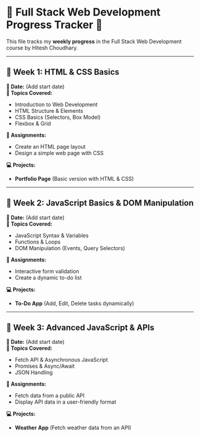 # 📅 Full Stack Web Development Progress Tracker 🚀  

This file tracks my **weekly progress** in the Full Stack Web Development course by Hitesh Choudhary.  

---

## **📌 Week 1: HTML & CSS Basics**  
**📅 Date:** (Add start date)  
**📖 Topics Covered:**  
- Introduction to Web Development  
- HTML Structure & Elements  
- CSS Basics (Selectors, Box Model)  
- Flexbox & Grid  

**📝 Assignments:**  
- Create an HTML page layout  
- Design a simple web page with CSS  

**💻 Projects:**  
- **Portfolio Page** (Basic version with HTML & CSS)  

---

## **📌 Week 2: JavaScript Basics & DOM Manipulation**  
**📅 Date:** (Add start date)  
**📖 Topics Covered:**  
- JavaScript Syntax & Variables  
- Functions & Loops  
- DOM Manipulation (Events, Query Selectors)  

**📝 Assignments:**  
- Interactive form validation  
- Create a dynamic to-do list  

**💻 Projects:**  
- **To-Do App** (Add, Edit, Delete tasks dynamically)  

---

## **📌 Week 3: Advanced JavaScript & APIs**  
**📅 Date:** (Add start date)  
**📖 Topics Covered:**  
- Fetch API & Asynchronous JavaScript  
- Promises & Async/Await  
- JSON Handling  

**📝 Assignments:**  
- Fetch data from a public API  
- Display API data in a user-friendly format  

**💻 Projects:**  
- **Weather App** (Fetch weather data from an API)  






